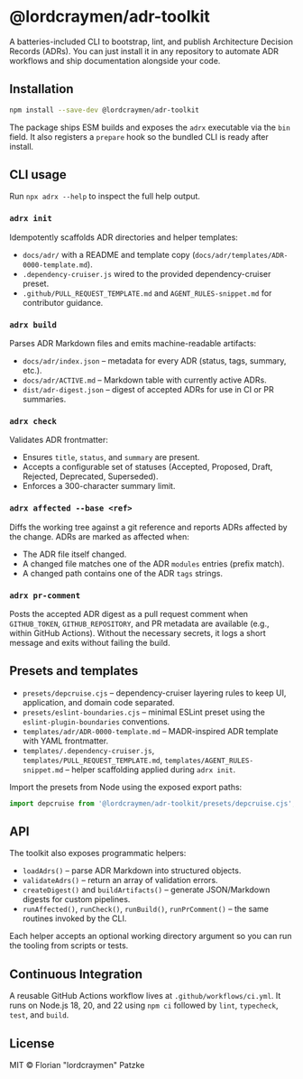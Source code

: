 # @lordcraymen/adr-toolkit

A batteries-included CLI to bootstrap, lint, and publish Architecture Decision Records (ADRs). You can just install it in any repository to automate ADR workflows and ship documentation alongside your code.

## Installation

```bash
npm install --save-dev @lordcraymen/adr-toolkit
```

The package ships ESM builds and exposes the `adrx` executable via the `bin` field. It also registers a `prepare` hook so the bundled CLI is ready after install.

## CLI usage

Run `npx adrx --help` to inspect the full help output.

### `adrx init`

Idempotently scaffolds ADR directories and helper templates:

- `docs/adr/` with a README and template copy (`docs/adr/templates/ADR-0000-template.md`).
- `.dependency-cruiser.js` wired to the provided dependency-cruiser preset.
- `.github/PULL_REQUEST_TEMPLATE.md` and `AGENT_RULES-snippet.md` for contributor guidance.

### `adrx build`

Parses ADR Markdown files and emits machine-readable artifacts:

- `docs/adr/index.json` – metadata for every ADR (status, tags, summary, etc.).
- `docs/adr/ACTIVE.md` – Markdown table with currently active ADRs.
- `dist/adr-digest.json` – digest of accepted ADRs for use in CI or PR summaries.

### `adrx check`

Validates ADR frontmatter:

- Ensures `title`, `status`, and `summary` are present.
- Accepts a configurable set of statuses (Accepted, Proposed, Draft, Rejected, Deprecated, Superseded).
- Enforces a 300-character summary limit.

### `adrx affected --base <ref>`

Diffs the working tree against a git reference and reports ADRs affected by the change. ADRs are marked as affected when:

- The ADR file itself changed.
- A changed file matches one of the ADR `modules` entries (prefix match).
- A changed path contains one of the ADR `tags` strings.

### `adrx pr-comment`

Posts the accepted ADR digest as a pull request comment when `GITHUB_TOKEN`, `GITHUB_REPOSITORY`, and PR metadata are available (e.g., within GitHub Actions). Without the necessary secrets, it logs a short message and exits without failing the build.

## Presets and templates

- `presets/depcruise.cjs` – dependency-cruiser layering rules to keep UI, application, and domain code separated.
- `presets/eslint-boundaries.cjs` – minimal ESLint preset using the `eslint-plugin-boundaries` conventions.
- `templates/adr/ADR-0000-template.md` – MADR-inspired ADR template with YAML frontmatter.
- `templates/.dependency-cruiser.js`, `templates/PULL_REQUEST_TEMPLATE.md`, `templates/AGENT_RULES-snippet.md` – helper scaffolding applied during `adrx init`.

Import the presets from Node using the exposed export paths:

``` js
import depcruise from '@lordcraymen/adr-toolkit/presets/depcruise.cjs';
```

## API

The toolkit also exposes programmatic helpers:

- `loadAdrs()` – parse ADR Markdown into structured objects.
- `validateAdrs()` – return an array of validation errors.
- `createDigest()` and `buildArtifacts()` – generate JSON/Markdown digests for custom pipelines.
- `runAffected()`, `runCheck()`, `runBuild()`, `runPrComment()` – the same routines invoked by the CLI.

Each helper accepts an optional working directory argument so you can run the tooling from scripts or tests.

## Continuous Integration

A reusable GitHub Actions workflow lives at `.github/workflows/ci.yml`. It runs on Node.js 18, 20, and 22 using `npm ci` followed by `lint`, `typecheck`, `test`, and `build`.

## License

MIT © Florian "lordcraymen" Patzke

